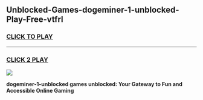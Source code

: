 
## Unblocked-Games-dogeminer-1-unblocked-Play-Free-vtfrl
<h3>
<a href="https://premium76.site?title=dogeminer-1-unblocked&ref=19M">CLICK TO PLAY</a></h3>
<hr>

<h3>
<a href="https://premium76.site?title=dogeminer-1-unblocked&ref=19M">CLICK 2 PLAY</a>
  
</h3>

<a href="https://premium76.site?title=dogeminer-1-unblocked&ref=19M"><img src="https://clearcache.store/games.png"></a>


**dogeminer-1-unblocked games unblocked: Your Gateway to Fun and Accessible Online Gaming**
